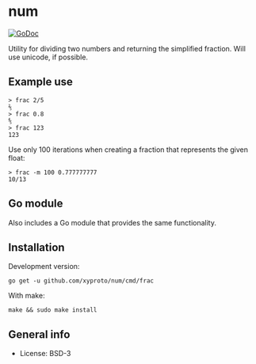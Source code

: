 # num

[![GoDoc](https://godoc.org/github.com/xyproto/num?status.svg)](http://godoc.org/github.com/xyproto/num)

Utility for dividing two numbers and returning the simplified fraction. Will use unicode, if possible.

## Example use

    > frac 2/5
    ⅖
    > frac 0.8
    ⅘
    > frac 123
    123

Use only 100 iterations when creating a fraction that represents the given float:

    > frac -m 100 0.777777777
    10/13

## Go module

Also includes a Go module that provides the same functionality.

## Installation

Development version:

    go get -u github.com/xyproto/num/cmd/frac

With make:

    make && sudo make install

## General info

* License: BSD-3
